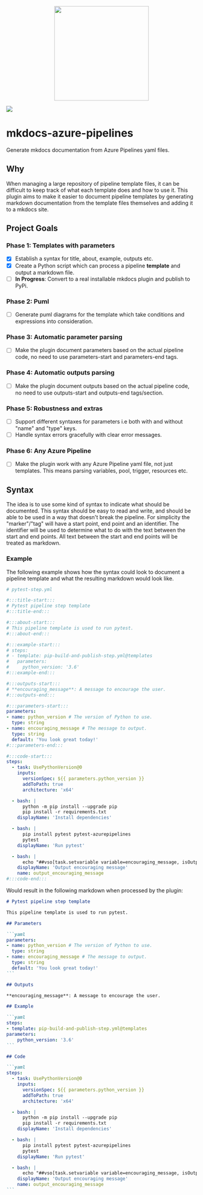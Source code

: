 <p align="center">
  <img src="https://github.com/Wesztman/mkdocs-azure-pipelines/assets/54413402/5d0e50ea-843a-4e63-8660-785371fd63d0" width="250">
</p>

![](https://img.shields.io/badge/Under%20Development%20-fc2803)

# mkdocs-azure-pipelines
Generate mkdocs documentation from Azure Pipelines yaml files.

## Why

When managing a large repository of pipeline template files, it can be difficult to keep track of what each template does and how to use it. This plugin aims to make it easier to document pipeline templates by generating markdown documentation from the template files themselves and adding it to a mkdocs site.

## Project Goals

### Phase 1: Templates with parameters
- [x] Establish a syntax for title, about, example, outputs etc.
- [x] Create a Python script which can process a pipeline **template** and output a markdown file.
- [ ] **In Progress**: Convert to a real installable mkdocs plugin and publish to PyPi.

### Phase 2: Puml

- [ ] Generate puml diagrams for the template which take conditions and expressions into consideration.

### Phase 3: Automatic parameter parsing

- [ ] Make the plugin document parameters based on the actual pipeline code, no need to use parameters-start and parameters-end tags.

### Phase 4: Automatic outputs parsing

- [ ] Make the plugin document outputs based on the actual pipeline code, no need to use outputs-start and outputs-end tags/section.

### Phase 5: Robustness and extras

- [ ] Support different syntaxes for parameters i.e both with and without "name" and "type" keys.
- [ ] Handle syntax errors gracefully with clear error messages.

### Phase 6: Any Azure Pipeline

- [ ] Make the plugin work with any Azure Pipeline yaml file, not just templates. This means parsing variables, pool, trigger, resources etc.

## Syntax

The idea is to use some kind of syntax to indicate what should be documented. This syntax should be easy to read and write, and should be able to be used in a way that doesn't break the pipeline. For simplicity the "marker"/"tag" will have a start point, end point and an identifier. The identifier will be used to determine what to do with the text between the start and end points. All text between the start and end points will be treated as markdown.

### Example

The following example shows how the syntax could look to document a pipeline template and what the resulting markdown would look like.

```yaml
# pytest-step.yml

#:::title-start:::
# Pytest pipeline step template
#:::title-end:::

#:::about-start:::
# This pipeline template is used to run pytest.
#:::about-end:::

#:::example-start:::
# steps:
# - template: pip-build-and-publish-step.yml@templates
#   parameters:
#     python_version: '3.6'
#:::example-end:::

#:::outputs-start:::
# **encouraging_message**: A message to encourage the user.
#:::outputs-end:::

#:::parameters-start:::
parameters:
- name: python_version # The version of Python to use.
  type: string
- name: encouraging_message # The message to output.
  type: string
  default: 'You look great today!'
#:::parameters-end:::

#:::code-start:::
steps:
  - task: UsePythonVersion@0
    inputs:
      versionSpec: ${{ parameters.python_version }}
      addToPath: true
      architecture: 'x64'

  - bash: |
      python -m pip install --upgrade pip
      pip install -r requirements.txt
    displayName: 'Install dependencies'

  - bash: |
      pip install pytest pytest-azurepipelines
      pytest
    displayName: 'Run pytest'

  - bash: |
      echo "##vso[task.setvariable variable=encouraging_message, isOutput=true]${{ parameters.encouraging_message }}"
    displayName: 'Output encouraging message'
    name: output_encouraging_message
#:::code-end:::
```

Would result in the following markdown when processed by the plugin:

``````markdown
# Pytest pipeline step template

This pipeline template is used to run pytest.

## Parameters

```yaml
parameters:
- name: python_version # The version of Python to use.
  type: string
- name: encouraging_message # The message to output.
  type: string
  default: 'You look great today!'
```

## Outputs

**encouraging_message**: A message to encourage the user.

## Example

```yaml
steps:
- template: pip-build-and-publish-step.yml@templates
parameters:
    python_version: '3.6'
```

## Code

```yaml
steps:
  - task: UsePythonVersion@0
    inputs:
      versionSpec: ${{ parameters.python_version }}
      addToPath: true
      architecture: 'x64'

  - bash: |
      python -m pip install --upgrade pip
      pip install -r requirements.txt
    displayName: 'Install dependencies'

  - bash: |
      pip install pytest pytest-azurepipelines
      pytest
    displayName: 'Run pytest'

  - bash: |
      echo "##vso[task.setvariable variable=encouraging_message, isOutput=true]You look great today!"
    displayName: 'Output encouraging message'
    name: output_encouraging_message
```
``````
